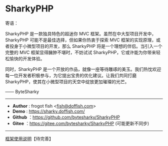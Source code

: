 # SharkyPHP

寄语：

SharkyPHP 是一款独具特色的超迷你 MVC 框架。虽然在中大型项目开发中，SharkyPHP 可能不是最佳选择，但如果你热衷于探索 MVC 框架的实现原理，或者投身于小微型项目的开发，那么 SharkyPHP 将是一个理想的伴侣。当引入一个完整的 MVC 框架显得臃肿不堪时，不妨试试 SharkyPHP，它或许能为你带来轻松愉快的开发体验。

同时，SharkyPHP 是一个开放的作品，就像一座等待雕琢的美玉。我们热忱欢迎每一位开发者积极参与，为它提出宝贵的优化建议。让我们共同打磨 SharkyPHP，使其在小微型项目的天空中绽放更加璀璨的光芒。

—— ByteSharky
***

* **Author**    : frogot fish <<fish@doffish.com>>
* **Demo**      : <https://sharky.doffish.com/>
* **Github**    ：<https://github.com/bytesharky/SharkyPHP>
* **Gitee**     ：<https://gitee.com/bytesharky/SharkyPHP> (可能更新不同步)

***
[框架使用说明](/SharkyPHP.md)【待完善】
